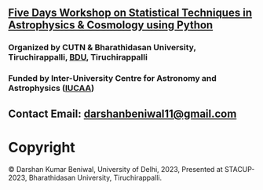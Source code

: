 ## [Five Days Workshop on Statistical Techniques in Astrophysics & Cosmology using Python](https://www.iucaa.in/en/iucaa-events/events-outside-iucaa)  
### Organized by CUTN & Bharathidasan University, Tiruchirappalli, [BDU](https://www.bdu.ac.in/), Tiruchirappalli    
### Funded by Inter-University Centre for Astronomy and Astrophysics ([IUCAA](https://www.iucaa.in/en/))



 
 ## Contact Email: darshanbeniwal11@gmail.com
 # Copyright  
 © Darshan Kumar Beniwal, University of Delhi, 2023, Presented at STACUP-2023, Bharathidasan University, Tiruchirappalli.
 

 




